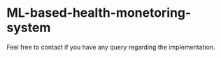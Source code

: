 # ML-based-health-monetoring-system

Feel free to contact if you have any query regarding the implementation.
